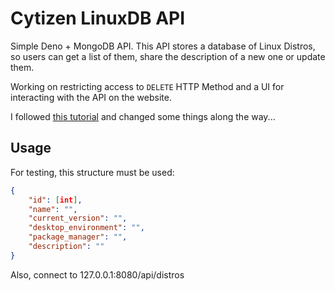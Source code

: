 # Cytizen LinuxDB API

 Simple Deno + MongoDB API. This API stores a database of Linux Distros, so users can get a list of them, share the description of a new one or update them. 
 
 Working on restricting access to ```DELETE``` HTTP Method and a UI for interacting with the API on the website.

I followed [this tutorial](https://www.mongodb.com/developer/languages/rust/getting-started-deno-mongodb/) and changed some things along the way...

## Usage

For testing, this structure must be used:

```json
{
    "id": [int],
    "name": "",
    "current_version": "",
    "desktop_environment": "",
    "package_manager": "",
    "description": ""
}
```

Also, connect to 127.0.0.1:8080/api/distros